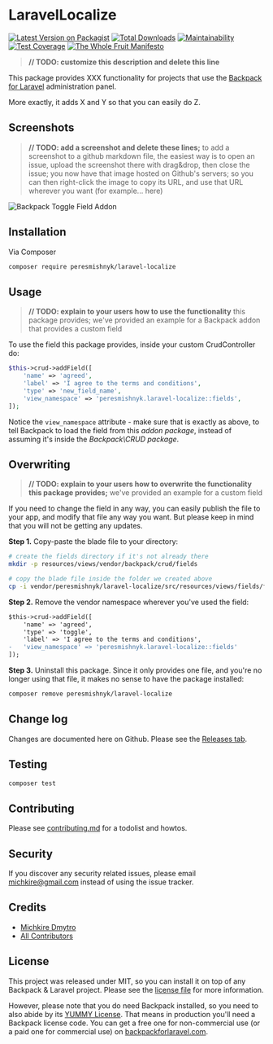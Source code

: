 # LaravelLocalize

[![Latest Version on Packagist][ico-version]][link-packagist]
[![Total Downloads][ico-downloads]][link-downloads]
[![Maintainability](https://api.codeclimate.com/v1/badges/69455786072bc94bcbd5/maintainability)](https://codeclimate.com/github/peresmishnyk/laravel-localize/maintainability)
[![Test Coverage](https://api.codeclimate.com/v1/badges/69455786072bc94bcbd5/test_coverage)](https://codeclimate.com/github/peresmishnyk/laravel-localize/test_coverage)
[![The Whole Fruit Manifesto](https://img.shields.io/badge/writing%20standard-the%20whole%20fruit-brightgreen)](https://github.com/the-whole-fruit/manifesto)


> **// TODO: customize this description and delete this line**

This package provides XXX functionality for projects that use the [Backpack for Laravel](https://backpackforlaravel.com/) administration panel. 

More exactly, it adds X and Y so that you can easily do Z.


## Screenshots

> **// TODO: add a screenshot and delete these lines;** 
> to add a screenshot to a github markdown file, the easiest way is to
> open an issue, upload the screenshot there with drag&drop, then close the issue;
> you now have that image hosted on Github's servers; so you can then right-click 
> the image to copy its URL, and use that URL wherever you want (for example... here)

![Backpack Toggle Field Addon](https://via.placeholder.com/600x250?text=screenshot+needed)


## Installation

Via Composer

``` bash
composer require peresmishnyk/laravel-localize
```

## Usage

> **// TODO: explain to your users how to use the functionality** this package provides; 
> we've provided an example for a Backpack addon that provides a custom field

To use the field this package provides, inside your custom CrudController do:

```php
$this->crud->addField([
    'name' => 'agreed',
    'label' => 'I agree to the terms and conditions',
    'type' => 'new_field_name',
    'view_namespace' => 'peresmishnyk.laravel-localize::fields',
]);
```

Notice the ```view_namespace``` attribute - make sure that is exactly as above, to tell Backpack to load the field from this _addon package_, instead of assuming it's inside the _Backpack\CRUD package_.


## Overwriting

> **// TODO: explain to your users how to overwrite the functionality this package provides;**
> we've provided an example for a custom field

If you need to change the field in any way, you can easily publish the file to your app, and modify that file any way you want. But please keep in mind that you will not be getting any updates.

**Step 1.** Copy-paste the blade file to your directory:
```bash
# create the fields directory if it's not already there
mkdir -p resources/views/vendor/backpack/crud/fields

# copy the blade file inside the folder we created above
cp -i vendor/peresmishnyk/laravel-localize/src/resources/views/fields/field_name.blade.php resources/views/vendor/backpack/crud/fields/field_name.blade.php
```

**Step 2.** Remove the vendor namespace wherever you've used the field:
```diff
$this->crud->addField([
    'name' => 'agreed',
    'type' => 'toggle',
    'label' => 'I agree to the terms and conditions',
-   'view_namespace' => 'peresmishnyk.laravel-localize::fields'
]);
```

**Step 3.** Uninstall this package. Since it only provides one file, and you're no longer using that file, it makes no sense to have the package installed:
```bash
composer remove peresmishnyk/laravel-localize
```

## Change log

Changes are documented here on Github. Please see the [Releases tab](https://github.com/peresmishnyk/laravel-localize/releases).

## Testing

``` bash
composer test
```

## Contributing

Please see [contributing.md](contributing.md) for a todolist and howtos.

## Security

If you discover any security related issues, please email michkire@gmail.com instead of using the issue tracker.

## Credits

- [Michkire Dmytro][link-author]
- [All Contributors][link-contributors]

## License

This project was released under MIT, so you can install it on top of any Backpack & Laravel project. Please see the [license file](license.md) for more information. 

However, please note that you do need Backpack installed, so you need to also abide by its [YUMMY License](https://github.com/Laravel-Backpack/CRUD/blob/master/LICENSE.md). That means in production you'll need a Backpack license code. You can get a free one for non-commercial use (or a paid one for commercial use) on [backpackforlaravel.com](https://backpackforlaravel.com).


[ico-version]: https://img.shields.io/packagist/v/peresmishnyk/laravel-localize.svg?style=flat-square
[ico-downloads]: https://img.shields.io/packagist/dt/peresmishnyk/laravel-localize.svg?style=flat-square

[link-packagist]: https://packagist.org/packages/peresmishnyk/laravel-localize
[link-downloads]: https://packagist.org/packages/peresmishnyk/laravel-localize
[link-author]: https://github.com/peresmishnyk
[link-contributors]: ../../contributors
